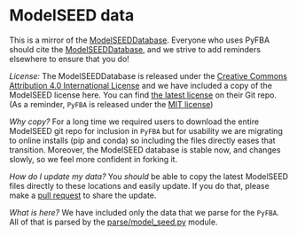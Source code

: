# ModelSEED data

This is a mirror of the [ModelSEEDDatabase](https://github.com/ModelSEED/ModelSEEDDatabase). 
Everyone who uses PyFBA should cite the [ModelSEEDDatabase](https://modelseed.org/), and we
strive to add reminders elsewhere to ensure that you do!

_License:_
The ModelSEEDDatabase is released under the [Creative Commons Attribution 4.0 International 
License](https://creativecommons.org/licenses/by/4.0/) and we have included a copy of the ModelSEED
license here. You can find [the latest 
license](https://github.com/ModelSEED/ModelSEEDDatabase/blob/master/LICENSE) on their Git repo. (As a reminder,
 `PyFBA` is released under the [MIT license](../../../LICENSE))

_Why copy?_ For a long time we required users to download the entire ModelSEED git repo
for inclusion in `PyFBA` but for usability we are migrating to online installs (pip and conda)
so including the files directly eases that transition. Moreover, the ModelSEED database is stable now, and changes
slowly, so we feel more confident in forking it.

_How do I update my data?_ You _should_ be able to copy the latest ModelSEED files directly to these locations
and easily update. If you do that, please make a [pull request](https://github.com/linsalrob/PyFBA/pulls) to share
the update.

_What is here?_ We have included only the data that we parse for the `PyFBA`. All of that is parsed by the 
[parse/model_seed.py](../../parse/model_seed.py) module. 
